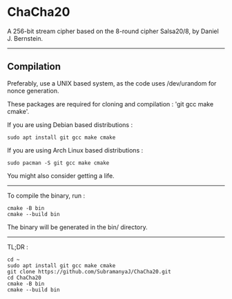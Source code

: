# ChaCha20

A 256-bit stream cipher based on the 8-round
cipher Salsa20/8, by Daniel J. Bernstein.

---

## Compilation

Preferably, use a UNIX based system, as the code
uses /dev/urandom for nonce generation.

These packages are required for cloning and compilation : 'git gcc make cmake'.

If you are using Debian based distributions :
```shell
sudo apt install git gcc make cmake
```

If you are using Arch Linux based distributions :
```shell
sudo pacman -S git gcc make cmake
```
You might also consider getting a life.

---

To compile the binary, run : 

```shell
cmake -B bin
cmake --build bin
```

The binary will be generated in the bin/ directory.

---

TL;DR :

```shell
cd ~
sudo apt install git gcc make cmake
git clone https://github.com/SubramanyaJ/ChaCha20.git
cd ChaCha20
cmake -B bin
cmake --build bin
```
